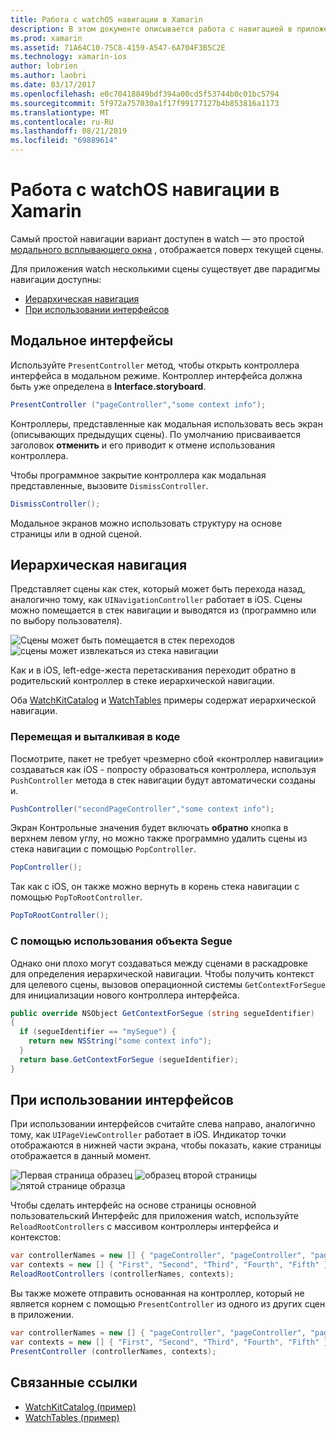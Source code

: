 ```yaml
---
title: Работа с watchOS навигации в Xamarin
description: В этом документе описывается работа с навигацией в приложении watchOS. В нем описывается модальное интерфейсы, иерархической навигации и интерфейсы на основе страниц.
ms.prod: xamarin
ms.assetid: 71A64C10-75C8-4159-A547-6A704F3B5C2E
ms.technology: xamarin-ios
author: lobrien
ms.author: laobri
ms.date: 03/17/2017
ms.openlocfilehash: e0c70418849bdf394a00cd5f53744b0c01bc5794
ms.sourcegitcommit: 5f972a757030a1f17f99177127b4b853816a1173
ms.translationtype: MT
ms.contentlocale: ru-RU
ms.lasthandoff: 08/21/2019
ms.locfileid: "69889614"
---
```

# <a name="working-with-watchos-navigation-in-xamarin"></a>Работа с watchOS навигации в Xamarin

Самый простой навигации вариант доступен в watch — это простой [модального всплывающего окна](#modal) , отображается поверх текущей сцены.

Для приложения watch несколькими сцены существует две парадигмы навигации доступны:

- [Иерархическая навигация](#Hierarchical_Navigation)
- [При использовании интерфейсов](#Page-Based_Interfaces)

<a name="modal"/>

## <a name="modal-interfaces"></a>Модальное интерфейсы

Используйте `PresentController` метод, чтобы открыть контроллера интерфейса в модальном режиме. Контроллер интерфейса должна быть уже определена в **Interface.storyboard**.

```csharp
PresentController ("pageController","some context info");
```

Контроллеры, представленные как модальная использовать весь экран (описывающих предыдущих сцены). По умолчанию присваивается заголовок **отменить** и его приводит к отмене использования контроллера.

Чтобы программное закрытие контроллера как модальная представленные, вызовите `DismissController`.

```csharp
DismissController();
```

Модальное экранов можно использовать структуру на основе страницы или в одной сценой.

<a name="Hierarchical_Navigation"/>

## <a name="hierarchical-navigation"></a>Иерархическая навигация

Представляет сцены как стек, который может быть перехода назад, аналогично тому, как `UINavigationController` работает в iOS. Сцены можно помещается в стек навигации и выводятся из (программно или по выбору пользователя).

![](navigation-images/hierarchy-1.png "Сцены может быть помещается в стек переходов") ![](navigation-images/hierarchy-2.png "сцены может извлекаться из стека навигации")

Как и в iOS, left-edge-жеста перетаскивания переходит обратно в родительский контроллер в стеке иерархической навигации.

Оба [WatchKitCatalog](https://docs.microsoft.com/samples/xamarin/ios-samples/watchos-watchkitcatalog) и [WatchTables](https://docs.microsoft.com/samples/xamarin/ios-samples/watchos-watchtables) примеры содержат иерархической навигации.

### <a name="pushing-and-popping-in-code"></a>Перемещая и выталкивая в коде

Посмотрите, пакет не требует чрезмерно сбой «контроллер навигации» создаваться как iOS - попросту образоваться контроллера, используя `PushController` метода в стек навигации будут автоматически созданы и.

```csharp
PushController("secondPageController","some context info");
```

Экран Контрольные значения будет включать **обратно** кнопка в верхнем левом углу, но можно также программно удалить сцены из стека навигации с помощью `PopController`.

```csharp
PopController();
```

Так как с iOS, он также можно вернуть в корень стека навигации с помощью `PopToRootController`.

```csharp
PopToRootController();
```

### <a name="using-segues"></a>С помощью использования объекта Segue

Однако они плохо могут создаваться между сценами в раскадровке для определения иерархической навигации. Чтобы получить контекст для целевого сцены, вызовов операционной системы `GetContextForSegue` для инициализации нового контроллера интерфейса.

```csharp
public override NSObject GetContextForSegue (string segueIdentifier)
{
  if (segueIdentifier == "mySegue") {
    return new NSString("some context info");
  }
  return base.GetContextForSegue (segueIdentifier);
}
```

<a name="Page-Based_Interfaces"/>

## <a name="page-based-interfaces"></a>При использовании интерфейсов

При использовании интерфейсов считайте слева направо, аналогично тому, как `UIPageViewController` работает в iOS. Индикатор точки отображаются в нижней части экрана, чтобы показать, какие страницы отображается в данный момент.

![](navigation-images/paged-1.png "Первая страница образец") ![](navigation-images/paged-2.png "образец второй страницы") ![](navigation-images/paged-5.png "пятой странице образца")


Чтобы сделать интерфейс на основе страницы основной пользовательский Интерфейс для приложения watch, используйте `ReloadRootControllers` с массивом контроллеры интерфейса и контекстов:

```csharp
var controllerNames = new [] { "pageController", "pageController", "pageController", "pageController", "pageController" };
var contexts = new [] { "First", "Second", "Third", "Fourth", "Fifth" };
ReloadRootControllers (controllerNames, contexts);
```

Вы также можете отправить основанная на контроллер, который не является корнем с помощью `PresentController` из одного из других сцен в приложении.

```csharp
var controllerNames = new [] { "pageController", "pageController", "pageController", "pageController", "pageController" };
var contexts = new [] { "First", "Second", "Third", "Fourth", "Fifth" };
PresentController (controllerNames, contexts);
```



## <a name="related-links"></a>Связанные ссылки

- [WatchKitCatalog (пример)](https://docs.microsoft.com/samples/xamarin/ios-samples/watchos-watchkitcatalog)
- [WatchTables (пример)](https://developer.xamarin.com//samples/monotouch/watchOS/WatchTables/)
